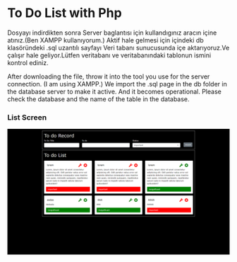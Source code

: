 # To Do List with Php

Dosyayı indirdikten sonra Server baglantısı için kullandıgınız aracın içine atınız.(Ben XAMPP kullanıyorum.) Aktif hale gelmesi için içindeki db klasöründeki .sql uzantılı sayfayı Veri tabanı sunucusunda içe aktarıyoruz.Ve çalışır hale geliyor.Lütfen veritabanı ve veritabanındaki tablonun ismini kontrol ediniz.
 
After downloading the file, throw it into the tool you use for the server connection. (I am using XAMPP.) We import the .sql page in the db folder in the database server to make it active. And it becomes operational. Please check the database and the name of the table in the database.

### List Screen
![todo](src/s1.png) 

 